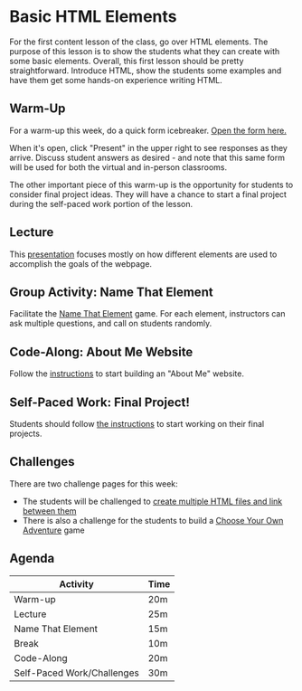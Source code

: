 # Basic HTML Elements
For the first content lesson of the class, go over HTML elements. The purpose of this lesson is to show the students what they can create with some basic elements. Overall, this first lesson should be pretty straightforward. Introduce HTML, show the students some examples and have them get some hands-on experience writing HTML.

## Warm-Up
For a warm-up this week, do a quick form icebreaker. [Open the form here.](https://forms.office.com/Pages/DesignPageV2.aspx?subpage=design&FormId=iNuljKul90il4EzlCTX4B33juYEmlJlJpIkctSGCv9RUODk5QUQwSE1VS1NaS0RKOTlON05TSVIzVS4u&Token=bb860232bab6460fab03cc488fd13c20)

When it's open, click "Present" in the upper right to see responses as they arrive. Discuss student answers as desired - and note that this same form will be used for both the virtual and in-person classrooms.

The other important piece of this warm-up is the opportunity for students to consider final project ideas. They will have a chance to start a final project during the self-paced work portion of the lesson.

## Lecture
This [presentation](BasicHtmlElements.pptx) focuses mostly on how different elements are used to accomplish the goals of the webpage.

## Group Activity: Name That Element
Facilitate the [Name That Element](NameThatElement.pptx) game. For each element, instructors can ask multiple questions, and call on students randomly.

## Code-Along: About Me Website
Follow the [instructions](AboutMeCodeAlong.md) to start building an "About Me" website.

## Self-Paced Work: Final Project!
Students should follow [the instructions](SelfPacedWork.md) to start working on their final projects.

## Challenges
There are two challenge pages for this week:

- The students will be challenged to [create multiple HTML files and link between them](MultipleHtmlFilesChallenge.md)
- There is also a challenge for the students to build a [Choose Your Own Adventure](ChooseYourOwnAdventureChallenge.md) game

## Agenda

| Activity | Time |
|-|-|
| Warm-up | 20m |
| Lecture | 25m |
| Name That Element | 15m |
| Break | 10m |
| Code-Along | 20m |
| Self-Paced Work/Challenges | 30m |
